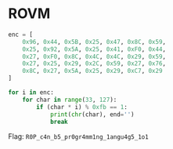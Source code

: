 # ROVM

```python
enc = [
    0x96, 0x44, 0x5B, 0x25, 0x47, 0x8C, 0x59, 
    0x25, 0x92, 0x5A, 0x25, 0x41, 0xF0, 0x44, 
    0x27, 0xF0, 0x8C, 0x4C, 0x4C, 0x29, 0x59, 
    0x27, 0x25, 0x29, 0x2C, 0x59, 0x27, 0x76, 
    0x8C, 0x27, 0x5A, 0x25, 0x29, 0xC7, 0x29
]

for i in enc:
    for char in range(33, 127):
        if (char * i) % 0xfb == 1:
            print(chr(char), end='')
            break

```

Flag: ```R0P_c4n_b5_pr0gr4mm1ng_1angu4g5_1o1```
